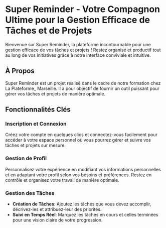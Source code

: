 # Super Reminder - Votre Compagnon Ultime pour la Gestion Efficace de Tâches et de Projets

Bienvenue sur Super Reminder, la plateforme incontournable pour une gestion efficace de vos tâches et projets ! Restez organisé et productif tout au long de vos initiatives grâce à notre interface conviviale et intuitive.

## À Propos

Super Reminder est un projet réalisé dans le cadre de notre formation chez La Plateforme_ Marseille. Il a pour objectif de fournir un outil puissant pour gérer vos tâches et projets de manière optimale.

## Fonctionnalités Clés

### Inscription et Connexion
Créez votre compte en quelques clics et connectez-vous facilement pour accéder à votre espace personnel où vous pourrez gérer et suivre vos tâches et projets sur mesure.

### Gestion de Profil
Personnalisez votre expérience en modifiant vos informations personnelles et en adaptant votre profil selon vos besoins et préférences. Restez en contrôle et organisez votre travail de manière optimale.

### Gestion des Tâches
- **Création de Tâches**: Ajoutez les tâches que vous devez accomplir, décrivez-les et attribuez-leur des priorités.
- **Suivi en Temps Réel**: Marquez les tâches en cours et celles terminées pour une vision claire de votre progression.
